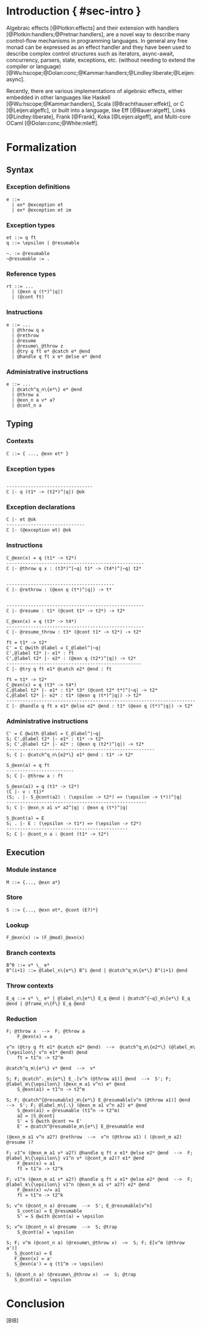 <!--meta
[INCLUDE=style/acmart]

Title       : Algebraic Effect Handlers for WASM
Author      : Andreas Rossberg et al.
Affiliation : Dfinity
Email       : andreas@dfinity.com
TechReport  : True

Bibliography: wasm-effect.bib
Csl Style   : madoko-numeric
Cite Style  : numeric

[INCLUDE=wasm-style]
[INCLUDE=paper-style]
[INCLUDE=html-style]
[INCLUDE=latex-style]

~ HtmlOnly
[TITLE]
~

~ Abstract
Algebraic effect handlers are a powerful abstraction mechanism 
that can express many complex control-flow mechanisms. 
~

~ TexOnly
[TITLE]
~

~ Updates
v1, 2018-04-03: Initial version.
~
-->

# Introduction     { #sec-intro }

Algebraic effects [@Plotkin:effects] and their extension with
handlers [@Plotkin:handlers;@Pretnar:handlers], are a novel way to
describe many control-flow mechanisms in programming languages. In
general any free monad can be expressed as an effect handler and they
have been used to describe complex control structures such as iterators,
async-await, concurrency, parsers, state, exceptions, etc. (without
needing to extend the compiler or
language) [@Wu:hscope;@Dolan:conc;@Kammar:handlers;@Lindley:liberate;@Leijen:async].

Recently, there are various implementations of algebraic effects, either
embedded in other languages like Haskell [@Wu:hscope;@Kammar:handlers],
Scala [@Brachthauser:effekt], or C [@Leijen:algeffc], or built into a language, like
Eff [@Bauer:algeff], Links [@Lindley:liberate], Frank [@Frank],
Koka [@Leijen:algeff], and Multi-core OCaml [@Dolan:conc;@White:mleff].

# Formalization


## Syntax

### Exception definitions

````
e ::=
  | ex* @exception et
  | ex* @exception et im
````

### Exception types

````
et ::= q ft
q ::= \epsilon | @resumable
````

````
~. := @resumable
~@resumable := .
````

### Reference types

````
rt ::= ...
  | (@exn q (t*)^|q|)
  | (@cont ft) 
````

### Instructions
````
e ::= ...
  | @throw q x
  | @rethrow
  | @resume
  | @resume\_@throw z
  | @try q ft e* @catch e* @end
  | @handle q ft x e* @else e* @end
````

### Administrative instructions

````
e ::= ...
  | @catch^q_n\{e*\} e* @end
  | @throw a
  | @exn_n a v* a?
  | @cont_n a
````

## Typing

### Contexts

````
C ::= { ..., @exn et* }
````

### Exception types

`````

--------------------------------
C |- q (t1* -> (t2*)^|q|) @ok
`````

### Exception declarations

`````
C |- et @ok
-----------------------------
C |- (@exception et) @ok
`````


### Instructions

`````
C_@exn(x) = q (t1* -> t2*)
---------------------------------------------------
C |- @throw q x : (t3*)^|~q| t1* -> (t4*)^|~q| t2*
`````

`````

----------------------------------------
C |- @rethrow : (@exn q (t*)^|q|) -> t*
`````

`````

---------------------------------------------------
C |- @resume : t1* (@cont t1* -> t2*) -> t2*
`````

`````
C_@exn(x) = q (t3* -> t4*)
---------------------------------------------------
C |- @resume_throw : t3* (@cont t1* -> t2*) -> t2*
`````

`````
ft = t1* -> t2*
C' = C @with @label = C_@label^|~q|
C',@label t2* |- e1* : ft
C',@label t2* |- e2* : (@exn q (t2*)^|q|) -> t2*
--------------------------------------------------
C |- @try q ft e1* @catch e2* @end : ft
`````

`````
ft = t1* -> t2*
C_@exn(x) = q (t3* -> t4*)
C,@label t2* |- e1* : t1* t3* (@cont t2* t*)^|~q| -> t2*
C,@label t2* |- e2* : t1* (@exn q (t*)^|q|) -> t2*
----------------------------------------------------------------------
C |- @handle q ft x e1* @else e2* @end : t1* (@exn q (t*)^|q|) -> t2*
`````

### Administrative instructions

`````
C' = C @with @label = C_@label^|~q|
S; C',@label t2* |- e1* : t1* -> t2*
S; C',@label t2* |- e2* : (@exn q (t2*)^|q|) -> t2*
-------------------------------------------------------
S; C |- @catch^q_n\{e2*\} e1* @end : t1* -> t2*
`````

`````
S_@exn(a) = q ft
-------------------------
S; C |- @throw a : ft
`````

`````
S_@exn(a1) = q (t1* -> t2*)
(C |- v : t1)*
(S; . |- S_@cont(a2) : (\epsilon -> t2*) => (\epsilon -> t*))^|q|
----------------------------------------------------
S; C |- @exn_n a1 v* a2^|q| : @exn q (t*)^|q|
`````

`````
S_@cont(a) = E
S; . |- E : (\epsilon -> t1*) => (\epsilon -> t2*)
---------------------------------------------
S; C |- @cont_n a : @cont (t1* -> t2*)
`````

## Execution

### Module instance

````
M ::= {..., @exn a*}
````

### Store
````
S ::= {..., @exn et*, @cont (E?)*}
````

### Lookup
````
F_@exn(x) := (F_@mod)_@exn(x)
````

### Branch contexts

````
B^0 ::= v* \_ e*
B^(i+1) ::= @label_n\{e*\} B^i @end | @catch^q_m\{e*\} B^(i+1) @end
````

### Throw contexts

````
E_q ::= v* \_ e* | @label_n\{e*\} E_q @end | @catch^{~q}_m\{e*\} E_q @end | @frame_n\{F\} E_q @end
````

### Reduction

````
F; @throw x  -->  F; @throw a
    F_@exn(x) = a
````

````
v^n (@try q ft e1* @catch e2* @end)  -->  @catch^q_m\{e2*\} (@label_m\{\epsilon\} v^n e1* @end) @end
    ft = t1^n -> t2^m
````

````
@catch^q_m\{e*\} v* @end  -->  v*
````

````
S; F; @catch^._m\{e*\} E_.[v^n (@throw a1)] @end  -->  S'; F; @label_m\{\epsilon\} (@exn_m a1 v^n) e* @end
    S_@exn(a1) = t1^n -> t2^m
````

````
S; F; @catch^{@resumable}_m\{e*\} E_@resumable[v^n (@throw a1)] @end  -->  S'; F; @label_m\{.\} (@exn_m a1 v^n a2) e* @end
    S_@exn(a1) = @resumable (t1^n -> t2^m)
    a2 = |S_@cont|
    S' = S @with @cont += E'
    E' = @catch^@resumable_m\{e*\} E_@resumable end
````

````
(@exn_m a1 v^n a2?) @rethrow  -->  v^n (@throw a1) ( (@cont_m a2) @resume )?
````

````
F; v1^n (@exn_m a1 v* a2?) @handle q ft x e1* @else e2* @end  -->  F; @label_k\{\epsilon\} v1^n v* (@cont_m a2)? e1* @end
    F_@exn(x) = a1
    ft = t1^n -> t2^k
````

````
F; v1^n (@exn_m a1 v* a2?) @handle q ft x e1* @else e2* @end  -->  F; @label_k\{\epsilon\} v1^n (@exn_m a1 v* a2?) e2* @end
    F_@exn(x) =/= a1
    ft = t1^n -> t2^k
````

````
S; v^n (@cont_n a) @resume  -->  S'; E_@resumable[v^n]
    S_cont(a) = E_@resumable
    S' = S @with @cont(a) = \epsilon
````

````
S; v^n (@cont_n a) @resume  -->  S; @trap
    S_@cont(a) = \epsilon
````

````
S; F; v^m (@cont_n a) (@resume\_@throw x)  —>  S; F; E[v^m (@throw a')]
   S_@cont(a) = E
   F_@exn(x) = a'
   S_@exn(a') = q (t1^m -> \epsilon)
````

````
S; (@cont_n a) (@resume\_@throw x)  —>  S; @trap
   S_@cont(a) = \epsilon
````


# Conclusion
    
    
[BIB]
